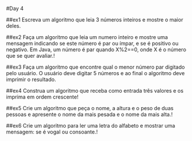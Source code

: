 #Day 4


##ex1
Escreva um algoritmo que leia 3 números inteiros e mostre o maior deles.


##ex2
Faça um algoritmo que leia um numero inteiro e mostre uma mensagem indicando se este número é
par ou ímpar, e se é positivo ou negativo.
Em Java, um número é par quando X%2==0, onde X é o número que se quer avaliar.!


##ex3
Faça um algoritmo que encontre qual o menor número par digitado pelo usuário. O usuário
deve digitar 5 números e ao final o algoritmo deve imprimir o resultado.


##ex4
Construa um algoritmo que receba como entrada três valores e os imprima em ordem
crescente!


##ex5
Crie um algoritmo que peça o nome, a altura e o peso de duas pessoas e apresente o nome da
mais pesada e o nome da mais alta.!


##ex6
Crie um algoritmo para ler uma letra do alfabeto e mostrar uma mensagem: se é vogal ou
consoante.!